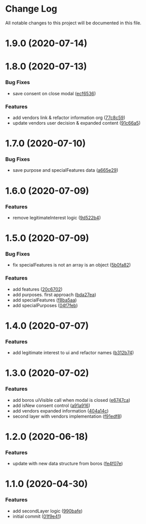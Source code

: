 # Change Log

All notable changes to this project will be documented in this file.

# 1.9.0 (2020-07-14)



# 1.8.0 (2020-07-13)


### Bug Fixes

* save consent on close modal ([ecf6536](https://github.com/SUI-Components/schibsted-spain-components/commit/ecf6536dbd81ad3105482fd9d1754d9cc57ea7a8))


### Features

* add vendors link & refactor information org ([77c8c59](https://github.com/SUI-Components/schibsted-spain-components/commit/77c8c597c06981b87ac1009f146335735f931a93))
* update vendors user decision & expanded content ([91c66a5](https://github.com/SUI-Components/schibsted-spain-components/commit/91c66a5ed485544ada7ec1f3a68c76277bc5cf62))



# 1.7.0 (2020-07-10)


### Bug Fixes

* save purpose and specialFeatures data ([a665e29](https://github.com/SUI-Components/schibsted-spain-components/commit/a665e29d4488e41662790dcf8fd9257c815e2add))



# 1.6.0 (2020-07-09)


### Features

* remove legitimateInterest logic ([9d522b4](https://github.com/SUI-Components/schibsted-spain-components/commit/9d522b46e5e919d83a0f0b18d5760dd1faa4d04f))



# 1.5.0 (2020-07-09)


### Bug Fixes

* fix specialFeatures is not an array is an object ([5b0fa82](https://github.com/SUI-Components/schibsted-spain-components/commit/5b0fa82fc305a4ed0c341fbd85e7b311380495bf))


### Features

* add features ([20c6702](https://github.com/SUI-Components/schibsted-spain-components/commit/20c6702caba3e84c8aa9aea84d8e09d8ed13db88))
* add purposes. first approach ([bda27ea](https://github.com/SUI-Components/schibsted-spain-components/commit/bda27ea1d98adbe284504d5246d5bc3284c198c9))
* add specialFeatures ([f8ba5aa](https://github.com/SUI-Components/schibsted-spain-components/commit/f8ba5aa3ef5a6e14344443670fc16c215d68622b))
* add specialPurposes ([04f7feb](https://github.com/SUI-Components/schibsted-spain-components/commit/04f7febc987eb9b57eaa4fc1586b232117109d42))



# 1.4.0 (2020-07-07)


### Features

* add legitimate interest to ui and refactor names ([b312b74](https://github.com/SUI-Components/schibsted-spain-components/commit/b312b741020f5c89a03ba3f13da7ccfcac1f0ea2))



# 1.3.0 (2020-07-02)


### Features

* add boros uiVisible call when modal is closed ([e6747ca](https://github.com/SUI-Components/schibsted-spain-components/commit/e6747cae33273c312f2f9575ed8eecbc6e8939fd))
* add isNew consent control ([a91a916](https://github.com/SUI-Components/schibsted-spain-components/commit/a91a916828a4bb4fd04a313f1c2249e92ae6166f))
* add vendors expanded information ([404a14c](https://github.com/SUI-Components/schibsted-spain-components/commit/404a14c30836ec69a10e2a9702d0693dad2b147d))
* second layer with vendors implementation ([f91edf8](https://github.com/SUI-Components/schibsted-spain-components/commit/f91edf8d4db113b1658048df590ed422194c92ef))



# 1.2.0 (2020-06-18)


### Features

* update with new data structure from boros ([fe4f07e](https://github.com/SUI-Components/schibsted-spain-components/commit/fe4f07e59045f6fc934cc26782dac231f0b55092))



# 1.1.0 (2020-04-30)


### Features

* add secondLayer logic ([990bafe](https://github.com/SUI-Components/schibsted-spain-components/commit/990bafef960d8250d0176bd1b66db14fc19f373f))
* initial commit ([01f9e41](https://github.com/SUI-Components/schibsted-spain-components/commit/01f9e41c15313d703724bdcc6c383388cabc6d5c))



